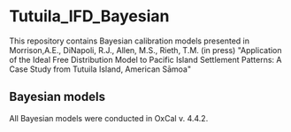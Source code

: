# Tutuila_IFD_Bayesian
This repository contains Bayesian calibration models presented in Morrison,A.E., DiNapoli, R.J., Allen, M.S., Rieth, T.M. (in press) "Application of the Ideal Free Distribution Model to Pacific Island Settlement Patterns: A Case Study from Tutuila Island, American Sāmoa"

## Bayesian models

All Bayesian models were conducted in OxCal v. 4.4.2. 


